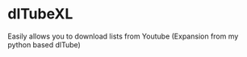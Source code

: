 dlTubeXL
========

Easily allows you to download lists from Youtube (Expansion from my python based dlTube)
